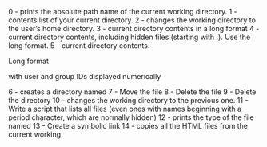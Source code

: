 0 - prints the absolute path name of the current working directory.
1 - contents list of your current directory.
2 - changes the working directory to the user’s home directory.
3 - current directory contents in a long format
4 - current directory contents, including hidden files (starting with .). Use the long format.
5 - current directory contents.



Long format

with user and group IDs displayed numerically

6 -  creates a directory named
7 - Move the file
8 - Delete the file
9 - Delete the directory
10 - changes the working directory to the previous one.
11 - Write a script that lists all files (even ones with names beginning with a period character, which are normally hidden) 
12 - prints the type of the file named
13 - Create a symbolic link
14 - copies all the HTML files from the current working
